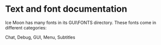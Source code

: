 # Text and font documentation
Ice Moon has many fonts in its GUI\FONTS directory. These fonts come in different categories:

Chat, Debug, GUI, Menu, Subtitles